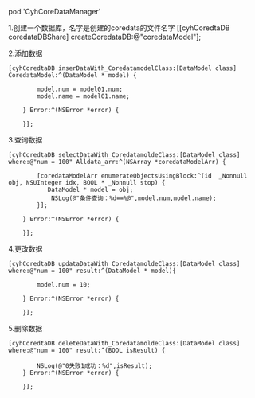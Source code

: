 
pod  'CyhCoreDataManager'

1.创建一个数据库，名字是创建的coredata的文件名字
[[cyhCoredtaDB coredataDBShare] createCoredataDB:@"coredataModel"];

2.添加数据
```
[cyhCoredtaDB inserDataWith_CoredatamodelClass:[DataModel class] CoredataModel:^(DataModel * model) {
        
        model.num = model01.num;
        model.name = model01.name;
    
    } Error:^(NSError *error) {
       
    }];
```
3.查询数据

```
[cyhCoredtaDB selectDataWith_CoredatamoldeClass:[DataModel class] where:@"num = 100" Alldata_arr:^(NSArray *coredataModelArr) {
        
        [coredataModelArr enumerateObjectsUsingBlock:^(id  _Nonnull obj, NSUInteger idx, BOOL * _Nonnull stop) {
           DataModel * model = obj;
            NSLog(@"条件查询：%d==%@",model.num,model.name);
        }];
        
    } Error:^(NSError *error) {
        
    }];
 ```

4.更改数据
```
[cyhCoredtaDB updataDataWith_CoredatamoldeClass:[DataModel class] where:@"num = 100" result:^(DataModel * model){
        
        model.num = 10;
        
    } Error:^(NSError *error) {
        
    }];
```
5.删除数据
```
[cyhCoredtaDB deleteDataWith_CoredatamoldeClass:[DataModel class] where:@"num = 100" result:^(BOOL isResult) {
        
        NSLog(@"0失败1成功：%d",isResult);
    } Error:^(NSError *error) {
        
    }];
  ```
